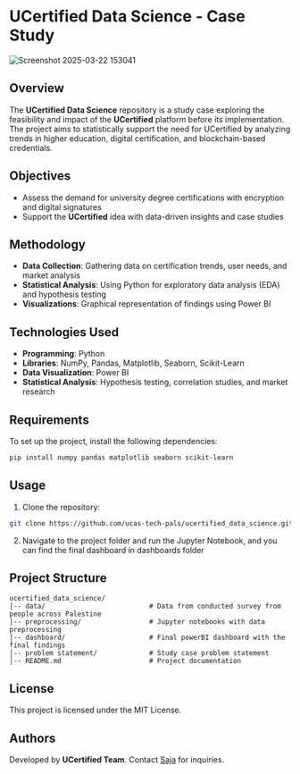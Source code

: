 # UCertified Data Science - Case Study
![Screenshot 2025-03-22 153041](https://github.com/user-attachments/assets/93273ea6-739c-445d-acb3-8e25fe8c05c7)


## Overview
The **UCertified Data Science** repository is a study case exploring the feasibility and impact of the **UCertified** platform before its implementation. The project aims to statistically support the need for UCertified by analyzing trends in higher education, digital certification, and blockchain-based credentials.

## Objectives
- Assess the demand for university degree certifications with encryption and digital signatures
- Support the **UCertified** idea with data-driven insights and case studies

## Methodology
- **Data Collection**: Gathering data on certification trends, user needs, and market analysis
- **Statistical Analysis**: Using Python for exploratory data analysis (EDA) and hypothesis testing
- **Visualizations**: Graphical representation of findings using Power BI

## Technologies Used
- **Programming**: Python
- **Libraries**: NumPy, Pandas, Matplotlib, Seaborn, Scikit-Learn
- **Data Visualization**: Power BI
- **Statistical Analysis**: Hypothesis testing, correlation studies, and market research

## Requirements
To set up the project, install the following dependencies:
```bash
pip install numpy pandas matplotlib seaborn scikit-learn
```

## Usage
1. Clone the repository:
```bash
git clone https://github.com/ucas-tech-pals/ucertified_data_science.git
```
2. Navigate to the project folder and run the Jupyter Notebook, and you can find the final dashboard in dashboards folder

## Project Structure
```
ucertified_data_science/
│-- data/                          # Data from conducted survey from people across Palestine
│-- preprocessing/                 # Jupyter notebooks with data preprocessing
│-- dashboard/                     # Final powerBI dashboard with the final findings
│-- problem statement/             # Study case problem statement
│-- README.md                      # Project documentation
```

## License
This project is licensed under the MIT License.

## Authors
Developed by **UCertified Team**. Contact [Saja](https://github.com/sajaahmed5) for inquiries.
